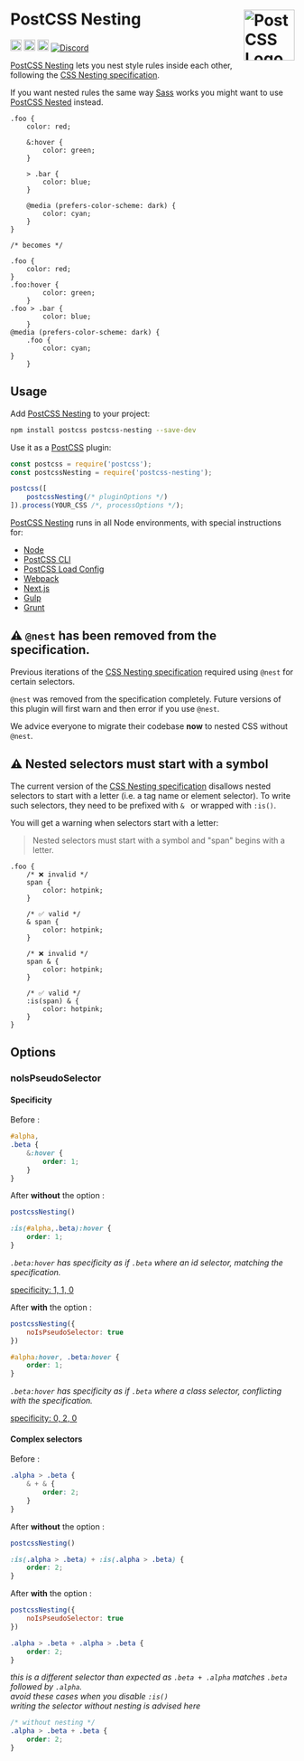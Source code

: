 # PostCSS Nesting [<img src="https://postcss.github.io/postcss/logo.svg" alt="PostCSS Logo" width="90" height="90" align="right">][PostCSS]

[<img alt="npm version" src="https://img.shields.io/npm/v/postcss-nesting.svg" height="20">][npm-url] [<img alt="CSS Standard Status" src="https://cssdb.org/images/badges/nesting-rules.svg" height="20">][css-url] [<img alt="Build Status" src="https://github.com/csstools/postcss-plugins/workflows/test/badge.svg" height="20">][cli-url] [<img alt="Discord" src="https://shields.io/badge/Discord-5865F2?logo=discord&logoColor=white">][discord]

[PostCSS Nesting] lets you nest style rules inside each other, following the [CSS Nesting specification].

If you want nested rules the same way [Sass] works
you might want to use [PostCSS Nested] instead.

```pcss
.foo {
	color: red;

	&:hover {
		color: green;
	}

	> .bar {
		color: blue;
	}

	@media (prefers-color-scheme: dark) {
		color: cyan;
	}
}

/* becomes */

.foo {
	color: red;
}
.foo:hover {
		color: green;
	}
.foo > .bar {
		color: blue;
	}
@media (prefers-color-scheme: dark) {
	.foo {
		color: cyan;
}
	}
```

## Usage

Add [PostCSS Nesting] to your project:

```bash
npm install postcss postcss-nesting --save-dev
```

Use it as a [PostCSS] plugin:

```js
const postcss = require('postcss');
const postcssNesting = require('postcss-nesting');

postcss([
	postcssNesting(/* pluginOptions */)
]).process(YOUR_CSS /*, processOptions */);
```

[PostCSS Nesting] runs in all Node environments, with special
instructions for:

- [Node](INSTALL.md#node)
- [PostCSS CLI](INSTALL.md#postcss-cli)
- [PostCSS Load Config](INSTALL.md#postcss-load-config)
- [Webpack](INSTALL.md#webpack)
- [Next.js](INSTALL.md#nextjs)
- [Gulp](INSTALL.md#gulp)
- [Grunt](INSTALL.md#grunt)

## ⚠️ `@nest` has been removed from the specification.

Previous iterations of the [CSS Nesting specification] required using `@nest` for certain selectors.

`@nest` was removed from the specification completely.
Future versions of this plugin will first warn and then error if you use `@nest`.

We advice everyone to migrate their codebase **now** to nested CSS without `@nest`.

## ⚠️ Nested selectors must start with a symbol

The current version of the [CSS Nesting specification](https://www.w3.org/TR/2023/WD-css-nesting-1-20230214/#example-34e8e94f) disallows nested selectors to start with a letter (i.e. a tag name or element selector). To write such selectors, they need to be prefixed with `& ` or wrapped with `:is()`.

You will get a warning when selectors start with a letter:
> Nested selectors must start with a symbol and "span" begins with a letter.

```pcss
.foo {
	/* ❌ invalid */
	span {
		color: hotpink;
	}

	/* ✅ valid */
	& span {
		color: hotpink;
	}

	/* ❌ invalid */
	span & {
		color: hotpink;
	}

	/* ✅ valid */
	:is(span) & {
		color: hotpink;
	}
}	
```

## Options

### noIsPseudoSelector

#### Specificity

Before :

```css
#alpha,
.beta {
	&:hover {
		order: 1;
	}
}
```

After **without** the option :

```js
postcssNesting()
```

```css
:is(#alpha,.beta):hover {
	order: 1;
}
```

_`.beta:hover` has specificity as if `.beta` where an id selector, matching the specification._

[specificity: 1, 1, 0](https://polypane.app/css-specificity-calculator/#selector=%3Ais(%23alpha%2C.beta)%3Ahover)

After **with** the option :

```js
postcssNesting({
	noIsPseudoSelector: true
})
```

```css
#alpha:hover, .beta:hover {
	order: 1;
}
```

_`.beta:hover` has specificity as if `.beta` where a class selector, conflicting with the specification._

[specificity: 0, 2, 0](https://polypane.app/css-specificity-calculator/#selector=.beta%3Ahover)


#### Complex selectors

Before :

```css
.alpha > .beta {
	& + & {
		order: 2;
	}
}
```

After **without** the option :

```js
postcssNesting()
```

```css
:is(.alpha > .beta) + :is(.alpha > .beta) {
	order: 2;
}
```

After **with** the option :

```js
postcssNesting({
	noIsPseudoSelector: true
})
```

```css
.alpha > .beta + .alpha > .beta {
	order: 2;
}
```

_this is a different selector than expected as `.beta + .alpha` matches `.beta` followed by `.alpha`._<br>
_avoid these cases when you disable `:is()`_<br>
_writing the selector without nesting is advised here_

```css
/* without nesting */
.alpha > .beta + .beta {
	order: 2;
}
```

[cli-url]: https://github.com/csstools/postcss-plugins/actions/workflows/test.yml?query=workflow/test
[css-url]: https://cssdb.org/#nesting-rules
[discord]: https://discord.gg/bUadyRwkJS
[npm-url]: https://www.npmjs.com/package/postcss-nesting

[PostCSS]: https://github.com/postcss/postcss
[PostCSS Nesting]: https://github.com/csstools/postcss-plugins/tree/main/plugins/postcss-nesting
[PostCSS Nested]: https://github.com/postcss/postcss-nested
[Sass]: https://sass-lang.com/
[CSS Nesting specification]: https://www.w3.org/TR/css-nesting-1/
